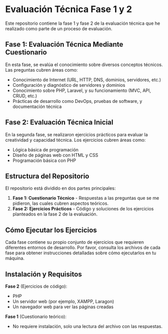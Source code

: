 # Evaluación Técnica Fase 1 y 2

Este repositorio contiene la fase 1 y fase 2 de la evaluación técnica que he realizado como parte de un proceso de evaluación.

## Fase 1: Evaluación Técnica Mediante Cuestionario

En esta fase, se evalúa el conocimiento sobre diversos conceptos técnicos. Las preguntas cubren áreas como:

- Conocimiento de Internet (URL, HTTP, DNS, dominios, servidores, etc.)
- Configuración y diagnóstico de servidores y dominios
- Conocimiento sobre PHP, Laravel, y su funcionamiento (MVC, API, CRUD, etc.)
- Prácticas de desarrollo como DevOps, pruebas de software, y documentación técnica

## Fase 2: Evaluación Técnica Inicial

En la segunda fase, se realizaron ejercicios prácticos para evaluar la creatividad y capacidad técnica. Los ejercicios cubren áreas como:

- Lógica básica de programación
- Diseño de páginas web con HTML y CSS
- Programación básica con PHP

## Estructura del Repositorio

El repositorio está dividido en dos partes principales:

1. **Fase 1: Cuestionario Técnico** - Respuestas a las preguntas que se me pidieron, las cuales cubren aspectos teóricos.
2. **Fase 2: Ejercicios Prácticos** - Código y soluciones de los ejercicios planteados en la fase 2 de la evaluación.

## Cómo Ejecutar los Ejercicios

Cada fase contiene su propio conjunto de ejercicios que requieren diferentes entornos de desarrollo. Por favor, consulta los archivos de cada fase para obtener instrucciones detalladas sobre cómo ejecutarlos en tu máquina.

## Instalación y Requisitos

**Fase 2** (Ejercicios de código):
- PHP
- Un servidor web (por ejemplo, XAMPP, Laragon)
- Un navegador web para ver las páginas creadas

**Fase 1** (Cuestionario teórico):
- No requiere instalación, solo una lectura del archivo con las respuestas.

